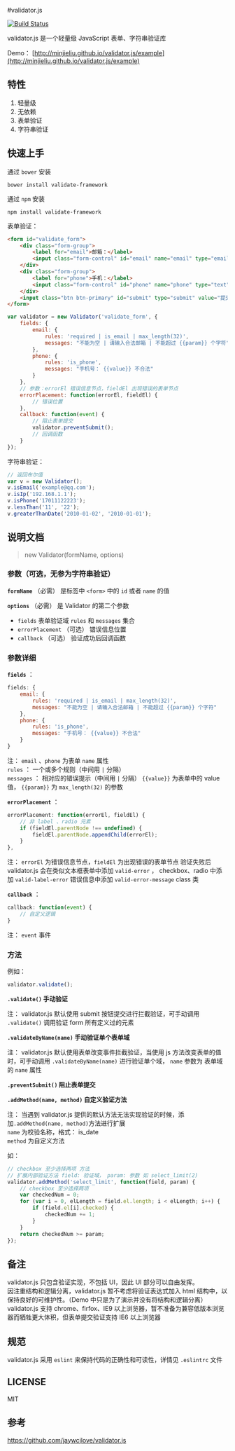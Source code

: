 #validator.js

[![Build Status](https://travis-ci.org/MinJieLiu/validator.js.svg?branch=master)](https://travis-ci.org/MinJieLiu/validator.js)


validator.js 是一个轻量级 JavaScript 表单、字符串验证库

Demo： [http://minjieliu.github.io/validator.js/example](http://minjieliu.github.io/validator.js/example)

## 特性

 1. 轻量级
 2. 无依赖
 3. 表单验证
 4. 字符串验证


## 快速上手

通过 `bower` 安装

    bower install validate-framework

通过 `npm` 安装

    npm install validate-framework


表单验证：

```html
<form id="validate_form">
    <div class="form-group">
        <label for="email">邮箱：</label>
        <input class="form-control" id="email" name="email" type="email" placeholder="请输入邮箱" />
    </div>
    <div class="form-group">
        <label for="phone">手机：</label>
        <input class="form-control" id="phone" name="phone" type="text" placeholder="请输入手机号" />
    </div>
    <input class="btn btn-primary" id="submit" type="submit" value="提交" />
</form>
```

```js
var validator = new Validator('validate_form', {
    fields: {
        email: {
            rules: 'required | is_email | max_length(32)',
            messages: "不能为空 | 请输入合法邮箱 | 不能超过 {{param}} 个字符"
        },
        phone: {
            rules: 'is_phone',
            messages: "手机号： {{value}} 不合法"
        }
    },
    // 参数：errorEl 错误信息节点，fieldEl 出现错误的表单节点
    errorPlacement: function(errorEl, fieldEl) {
        // 错误位置
    },
    callback: function(event) {
        // 阻止表单提交
        validator.preventSubmit();
        // 回调函数
    }
});
```

字符串验证：

```js
// 返回布尔值
var v = new Validator();
v.isEmail('example@qq.com');
v.isIp('192.168.1.1');
v.isPhone('17011122223');
v.lessThan('11', '22');
v.greaterThanDate('2010-01-02', '2010-01-01');
```



## 说明文档

> new Validator(formName, options)

### 参数（可选，无参为字符串验证）

**`formName`** （必需） 是标签中 `<form>` 中的 `id` 或者 `name` 的值

**`options`** （必需） 是 Validator 的第二个参数

  * `fields` 表单验证域 `rules` 和 `messages` 集合
  * `errorPlacement` （可选） 错误信息位置
  * `callback` （可选） 验证成功后回调函数

### 参数详细

**`fields`** ：

```js
fields: {
    email: {
        rules: 'required | is_email | max_length(32)',
        messages: "不能为空 | 请输入合法邮箱 | 不能超过 {{param}} 个字符"
    },
    phone: {
        rules: 'is_phone',
        messages: "手机号： {{value}} 不合法"
    }
}
```

注： `email` 、`phone` 为表单 `name` 属性<br />
`rules` ： 一个或多个规则（中间用 ` | ` 分隔）<br />
`messages` ： 相对应的错误提示（中间用 ` | ` 分隔） `{{value}}` 为表单中的 value 值， `{{param}}` 为 `max_length(32)` 的参数 <br />

**`errorPlacement`** ：

```js
errorPlacement: function(errorEl, fieldEl) {
    // 非 label 、radio 元素
    if (fieldEl.parentNode !== undefined) {
        fieldEl.parentNode.appendChild(errorEl);
    }
},
```

注： `errorEl` 为错误信息节点，`fieldEl` 为出现错误的表单节点
验证失败后 validator.js 会在类似文本框表单中添加 `valid-error` ， checkbox、radio 中添加 `valid-label-error` 错误信息中添加 `valid-error-message` class 类

**`callback`** ：

```js
callback: function(event) {
    // 自定义逻辑
}
```

注： `event` 事件



### 方法

例如：
```js
validator.validate();
```

**`.validate()` 手动验证**

注： validator.js 默认使用 submit 按钮提交进行拦截验证，可手动调用 `.validate()` 调用验证 form 所有定义过的元素

**`.validateByName(name)` 手动验证单个表单域**

注： validator.js 默认使用表单改变事件拦截验证，当使用 js 方法改变表单的值时，可手动调用 `.validateByName(name)` 进行验证单个域， `name` 参数为 表单域的 `name` 属性

**`.preventSubmit()` 阻止表单提交**

**`.addMethod(name, method)` 自定义验证方法**

注： 当遇到 validator.js 提供的默认方法无法实现验证的时候，添加`.addMethod(name, method)`方法进行扩展<br />
`name` 为校验名称，格式： is_date<br />
`method` 为自定义方法

如：
```js
// checkbox 至少选择两项 方法
// 扩展内部验证方法 field: 验证域， param: 参数 如 select_limit(2)
validator.addMethod('select_limit', function(field, param) {
    // checkbox 至少选择两项
    var checkedNum = 0;
    for (var i = 0, elLength = field.el.length; i < elLength; i++) {
        if (field.el[i].checked) {
            checkedNum += 1;
        }
    }
    return checkedNum >= param;
});
```

## 备注

validator.js 只包含验证实现，不包括 UI，因此 UI 部分可以自由发挥。<br />
因注重结构和逻辑分离，validator.js 暂不考虑将验证表达式加入 html 结构中，以保持良好的可维护性。（Demo 中只是为了演示并没有将结构和逻辑分离）<br />
validator.js 支持 chrome、firfox、IE9 以上浏览器，暂不准备为兼容低版本浏览器而牺牲更大体积，但表单提交验证支持 IE6 以上浏览器

## 规范

validator.js 采用 `eslint` 来保持代码的正确性和可读性，详情见 `.eslintrc` 文件

## LICENSE

MIT

## 参考

https://github.com/jaywcjlove/validator.js
